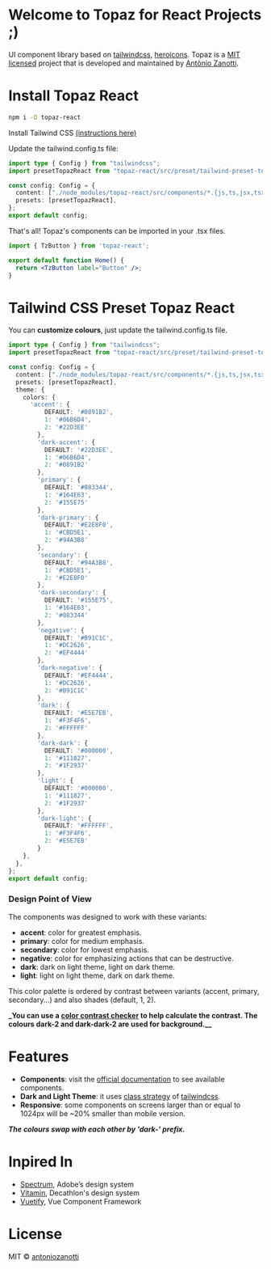 # Welcome to Topaz for React Projects ;)

UI component library based on [tailwindcss](https://tailwindcss.com/), [heroicons](https://heroicons.com/). Topaz is a [MIT licensed](https://opensource.org/license/mit/) project that is developed and maintained by [Antônio Zanotti](https://www.linkedin.com/in/antoniozanotti/).

# Install Topaz React

```sh
npm i -D topaz-react
```

Install Tailwind CSS [(instructions here)](https://tailwindcss.com/docs/installation)

Update the tailwind.config.ts file:

```ts
import type { Config } from "tailwindcss";
import presetTopazReact from "topaz-react/src/preset/tailwind-preset-topaz-react";

const config: Config = {
  content: ["./node_modules/topaz-react/src/components/*.{js,ts,jsx,tsx,mdx}"],
  presets: [presetTopazReact],
};
export default config;
```

That's all! Topaz's components can be imported in your .tsx files.

```jsx
import { TzButton } from 'topaz-react';

export default function Home() {
  return <TzButton label="Button" />;
}
```

# Tailwind CSS Preset Topaz React

You can **customize colours**, just update the tailwind.config.ts file.

```ts
import type { Config } from "tailwindcss";
import presetTopazReact from "topaz-react/src/preset/tailwind-preset-topaz-react";

const config: Config = {
  content: ["./node_modules/topaz-react/src/components/*.{js,ts,jsx,tsx,mdx}"],
  presets: [presetTopazReact],
  theme: {
    colors: {
      'accent': {
          DEFAULT: '#0891B2',
          1: '#06B6D4',
          2: '#22D3EE'
        },
        'dark-accent': {
          DEFAULT: '#22D3EE',
          1: '#06B6D4',
          2: '#0891B2'
        },
        'primary': {
          DEFAULT: '#083344',
          1: '#164E63',
          2: '#155E75'
        },
        'dark-primary': {
          DEFAULT: '#E2E8F0',
          1: '#CBD5E1',
          2: '#94A3B8'
        },
        'secondary': {
          DEFAULT: '#94A3B8',
          1: '#CBD5E1',
          2: '#E2E8F0'
        },
        'dark-secondary': {
          DEFAULT: '#155E75',
          1: '#164E63',
          2: '#083344'
        },
        'negative': {
          DEFAULT: '#B91C1C',
          1: '#DC2626',
          2: '#EF4444'
        },
        'dark-negative': {
          DEFAULT: '#EF4444',
          1: '#DC2626',
          2: '#B91C1C'
        },
        'dark': {
          DEFAULT: '#E5E7EB',
          1: '#F3F4F6',
          2: '#FFFFFF'
        },
        'dark-dark': {
          DEFAULT: '#000000',
          1: '#111827',
          2: '#1F2937'
        },
        'light': {
          DEFAULT: '#000000',
          1: '#111827',
          2: '#1F2937'
        },
        'dark-light': {
          DEFAULT: '#FFFFFF',
          1: '#F3F4F6',
          2: '#E5E7EB'
        }
    },
  },
};
export default config;
```

### Design Point of View

The components was designed to work with these variants:

- **accent**: color for greatest emphasis.
- **primary**: color for medium emphasis.
- **secondary**: color for lowest emphasis.
- **negative**: color for emphasizing actions that can be destructive.
- **dark**: dark on light theme, light on dark theme.
- **light**: light on light theme, dark on dark theme.

This color palette is ordered by contrast between variants (accent, primary, secondary...) and also shades (default, 1, 2).

**_You can use a [color contrast checker](https://colorkit.co/contrast-checker/) to help calculate the contrast. The colours dark-2 and dark-dark-2 are used for background.__**

# Features

- **Components**: visit the [official documentation](https://topaz-react.netlify.app/) to see available components.
- **Dark and Light Theme**: it uses [class strategy](https://tailwindcss.com/docs/dark-mode) of [tailwindcss](https://tailwindcss.com/).
- **Responsive**: some components on screens larger than or equal to 1024px will be ~20% smaller than mobile version.

**_The colours swap with each other by 'dark-' prefix._**

# Inpired In

- [Spectrum](https://spectrum.adobe.com/), Adobe’s design system
- [Vitamin](https://github.com/Decathlon/vitamin-web), Decathlon's design system
- [Vuetify](https://github.com/vuetifyjs/vuetify), Vue Component Framework

# License

MIT © [antoniozanotti](https://github.com/antoniozanotti)
